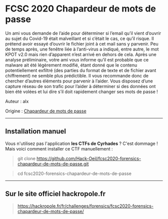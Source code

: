 # FCSC 2020 Chapardeur de mots de passe

Un ami vous demande de l’aide pour déterminer si l’email qu’il vient d’ouvrir au sujet du Covid-19 était malveillant et si c’était le cas, ce qu’il risque. Il prétend avoir essayé d’ouvrir le fichier joint à cet mail sans y parvenir. Peu de temps après, une fenêtre liée à l’anti-virus a indiqué, entre autre, le mot KPOT v2.0 mais rien d’apparent n’est arrivé en dehors de cela. Après une analyse préliminaire, votre ami vous informe qu’il est probable que ce malware ait été légèrement modifié, étant donné que le contenu potentiellement exfiltré (des parties du format de texte et de fichier avant chiffrement) ne semble plus prédictible. Il vous recommande donc de chercher d’autres éléments pour parvenir à l’aider. Vous disposez d’une capture réseau de son trafic pour l’aider à déterminer si des données ont bien été volées et lui dire s’il doit rapidement changer ses mots de passe !


Auteur : alx

Origine : [Chapardeur de mots de passe](https://hackropole.fr/fr/challenges/forensics/fcsc2020-forensics-chapardeur-de-mots-de-passe/)


-----------


## Installation manuel
Vous n'utilisez pas l'application **les CTFs de Cyrhades** ? C'est dommage !
Mais voici comment installer ce CTF manuellement :

> git clone https://github.com/Hack-Oeil/fcsc2020-forensics-chapardeur-de-mots-de-passe.git

> cd fcsc2020-forensics-chapardeur-de-mots-de-passe


-----------

## Sur le site officiel hackropole.fr
> https://hackropole.fr/fr/challenges/forensics/fcsc2020-forensics-chapardeur-de-mots-de-passe/
